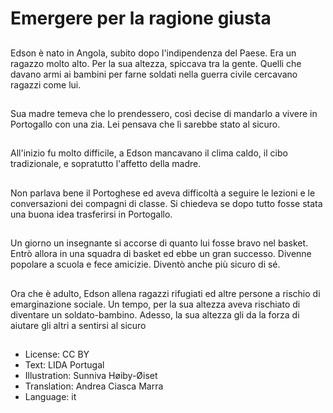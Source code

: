 # Emergere per la ragione giusta

##
Edson è nato in Angola, subito dopo l'indipendenza del Paese. Era un ragazzo molto alto. Per la sua altezza, spiccava tra la gente. Quelli che davano armi ai bambini per farne soldati nella guerra civile cercavano ragazzi come lui.

##
Sua madre temeva che lo prendessero, così decise di mandarlo a vivere in Portogallo con una zia. Lei pensava che lì sarebbe stato al sicuro.

##
All'inizio fu molto difficile, a Edson mancavano il clima caldo, il cibo tradizionale, e sopratutto l'affetto della madre.

##
Non parlava bene il Portoghese ed aveva difficoltà a seguire le lezioni e le conversazioni dei compagni di classe. Si chiedeva se dopo tutto fosse stata una buona idea trasferirsi in Portogallo.

##
Un giorno un insegnante si accorse di quanto lui fosse bravo nel basket. Entrò allora in una squadra di basket ed ebbe un gran successo. Divenne popolare a scuola e fece amicizie. Diventò anche più sicuro di sé.

##
Ora che è adulto, Edson allena ragazzi rifugiati ed altre persone a rischio di emarginazione sociale. Un tempo, per la sua altezza aveva rischiato di diventare un soldato-bambino. Adesso, la sua altezza gli da la forza di aiutare gli altri a sentirsi al sicuro

##
* License: CC BY
* Text: LIDA Portugal
* Illustration: Sunniva Høiby-Øiset
* Translation: Andrea Ciasca Marra
* Language: it
